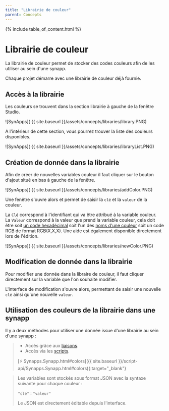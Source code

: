 ```yaml
---
title: "Librairie de couleur"
parent: Concepts
---
```



{% include table_of_content.html %}

# Librairie de couleur

La librairie de couleur permet de stocker des codes couleurs afin de les utiliser au sein d'une synapp.

Chaque projet démarre avec une librairie de couleur déjà fournie.

## Accès à la librairie

Les couleurs se trouvent dans la section librairie à gauche de la fenêtre Studio.

![SynApps]( {{ site.baseurl }}/assets/concepts/libraries/library.PNG)

A l'intérieur de cette section, vous pourrez trouver la liste des couleurs disponibles.

![SynApps]( {{ site.baseurl }}/assets/concepts/libraries/libraryList.PNG)

## Création de donnée dans la librairie

Afin de créer de nouvelles variables couleur il faut cliquer sur le bouton d'ajout situé en bas à gauche de la fenêtre.

![SynApps]( {{ site.baseurl }}/assets/concepts/libraries/addColor.PNG)

Une fenêtre s'ouvre alors et permet de saisir la `clé` et la `valeur` de la couleur.

La `Clé` correspond à l'identifiant qui va être attribué à la variable couleur.
<br>
La `Valeur` correspond à la valeur que prend la variable couleur, cela doit être soit [un code hexadécimal](https://htmlcolorcodes.com/fr/) soit l'un des [noms d'une couleur](https://developer.mozilla.org/fr/docs/Web/CSS/color_value) soit un code RGB de format RGB(X,X,X).
Une aide est également disponible directement lors de l'édition.

![SynApps]( {{ site.baseurl }}/assets/concepts/libraries/newColor.PNG)

## Modification de donnée dans la librairie

Pour modifier une donnée dans la libraire de couleur, il faut cliquer directement sur la variable que l'on souhaite modifier.

L'interface de modification s'ouvre alors, permettant de saisir une nouvelle `clé` ainsi qu'une nouvelle `valeur`.


## Utilisation des couleurs de la librairie dans une synapp

Il y a deux méthodes pour utiliser une donnée issue d'une librairie au sein d'une synapp :

>- Accès grâce aux [liaisons](binding.md).
>- Accès via les [scripts](scripts/index.md).
>
>[⚡ Synapps.Synapp.html#colors]({{ site.baseurl }}/script-api/Synapps.Synapp.html#colors){:target="_blank"}


>Les variables sont stockés sous format JSON avec la syntaxe suivante pour chaque couleur :
>
>`"clé"` : `"valeur"`
>
> Le JSON est directement éditable depuis l'interface.

